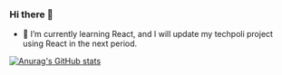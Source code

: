 ### Hi there 👋

- 🌱 I’m currently learning React, and I will update my techpoli project using React in the next period.


[![Anurag's GitHub stats](https://github-readme-stats.vercel.app/api?username=Apostolos172&hide=prs)](https://github.com/anuraghazra/github-readme-stats)

<!--
**Apostolos172/Apostolos172** is a ✨ _special_ ✨ repository because its `README.md` (this file) appears on your GitHub profile.

Here are some ideas to get you started:

- 🔭 I’m currently working on ...
- 🌱 I’m currently learning React, javascript library
- 👯 I’m looking to collaborate on ...
- 🤔 I’m looking for help with ...
- 💬 Ask me about ...
- 📫 How to reach me: ...
- 😄 Pronouns: ...
- ⚡ Fun fact: ...
-->
